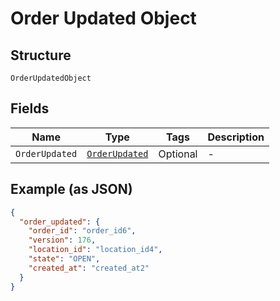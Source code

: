 
# Order Updated Object

## Structure

`OrderUpdatedObject`

## Fields

| Name | Type | Tags | Description |
|  --- | --- | --- | --- |
| `OrderUpdated` | [`OrderUpdated`](../../doc/models/order-updated.md) | Optional | - |

## Example (as JSON)

```json
{
  "order_updated": {
    "order_id": "order_id6",
    "version": 176,
    "location_id": "location_id4",
    "state": "OPEN",
    "created_at": "created_at2"
  }
}
```

